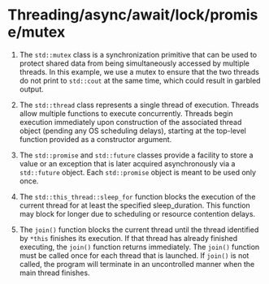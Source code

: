 # Threading/async/await/lock/promise/mutex
1. The `std::mutex` class is a synchronization primitive that can be used to protect shared data from being simultaneously accessed by multiple threads. In this example, we use a mutex to ensure that the two threads do not print to `std::cout` at the same time, which could result in garbled output.

2. The `std::thread` class represents a single thread of execution. Threads allow multiple functions to execute concurrently. Threads begin execution immediately upon construction of the associated thread object (pending any OS scheduling delays), starting at the top-level function provided as a constructor argument.

3. The `std::promise` and `std::future` classes provide a facility to store a value or an exception that is later acquired asynchronously via a `std::future` object. Each `std::promise` object is meant to be used only once.

4. The `std::this_thread::sleep_for` function blocks the execution of the current thread for at least the specified sleep_duration. This function may block for longer due to scheduling or resource contention delays.

5. The `join()` function blocks the current thread until the thread identified by `*this` finishes its execution. If that thread has already finished executing, the `join()` function returns immediately. The `join()` function must be called once for each thread that is launched. If `join()` is not called, the program will terminate in an uncontrolled manner when the main thread finishes.